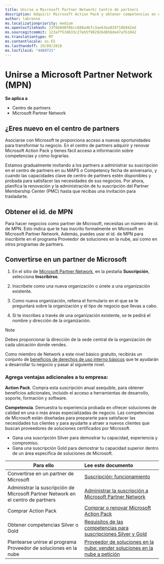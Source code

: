 ```yaml
---
title: Unirse a Microsoft Partner Network| Centro de partners
description: Adquirir Microsoft Action Pack y obtener competencias en el Centro de partners
author: labrenne
ms.localizationpriority: medium
ms.openlocfilehash: 23f6b0d0f8bcc680a4bfc3ae63ea0297186942ed
ms.sourcegitcommit: 123a7f53d633c27eb5f982926d856de47afb1042
ms.translationtype: MT
ms.contentlocale: es-ES
ms.lasthandoff: 10/09/2018
ms.locfileid: "4489721"
---
```

# <a name="join-the-microsoft-partner-network-mpn"></a>Unirse a Microsoft Partner Network (MPN)

**Se aplica a**

-  Centro de partners
-  Microsoft Partner Network

## <a name="new-to-the-partner-center"></a>¿Eres nuevo en el centro de partners

 Asociarse con Microsoft te proporciona acceso a nuevas oportunidades para transformar tu negocio. En el centro de partners adquirir y renovar Microsoft Action Pack y tienes fácil acceso a información sobre competencias y cómo lograrlas.

 Estamos gradualmente invitando a los partners a administrar su suscripción en el centro de partners en su MAPS o Competency fecha de aniversario, y cuando las capacidades clave de centro de partners estén disponibles y probada para satisfacer las necesidades de sus negocios.  Por ahora, planifica la renovación y la administración de tu suscripción del Partner Membership Center (PMC) hasta que recibas una invitación para trasladarte.

## <a name="get-your-mpn-id"></a>Obtener el id. de MPN

Para hacer negocios como partner de Microsoft, necesitas un número de id. de MPN. Esto indica que te has inscrito formalmente en Microsoft en Microsoft Partner Network. Además, puedes usar el id. de MPN para inscribirte en el programa Proveedor de soluciones en la nube, así como en otros programas de partners.  

## <a name="become-a-microsoft-partner"></a>Convertirse en un partner de Microsoft

1.  En el sitio de [Microsoft Partner Network](https://partner.microsoft.com/en-us/membership), en la pestaña **Suscripción**, selecciona **Inscribirse**. 

2.  Inscríbete como una nueva organización o únete a una organización existente.

3.  Como nueva organización, rellena el formulario en el que se te preguntará sobre la organización y el tipo de negocio que llevas a cabo.

4.  Si te inscribes a través de una organización existente, se te pedirá el nombre y dirección de la organización.

> [!NOTE]  
>  Debes proporcionar la dirección de la sede central de la organización de cada ubicación donde vendes.

Como miembro de Network a este nivel básico gratuito, recibirás un conjunto de [beneficios de derechos de uso interno básicos](https://partner.microsoft.com/membership/core-benefits) que te ayudarán a desarrollar tu negocio y pasar al siguiente nivel. 

### <a name="add-additional-benefits-to-your-business"></a>Agrega ventajas adicionales a tu empresa: 

**Action Pack**. Compra esta suscripción anual asequible, para obtener beneficios adicionales, incluido el acceso a herramientas de desarrollo, soporte, formación y software.

**Competencia**. Demuestra tu experiencia probada en ofrecer soluciones de calidad en una o más áreas especializadas de negocio. Las competencias de Microsoft están diseñadas para prepararte para satisfacer las necesidades tus clientes y para ayudarte a atraer a nuevos clientes que buscan proveedores de soluciones certificados por Microsoft. 

- Gana una suscripción Silver para demostrar tu capacidad, experiencia y compromiso.
- Gana una suscripción Gold para demostrar tu capacidad superior dentro de un área específica de soluciones de Microsoft.

|**Para ello**   |**Lee este documento**   |
|------------------|:---------------|
|Convertirse en un partner de Microsoft|[Suscripción: funcionamiento](https://partner.microsoft.com/membership/how-it-works)|
Administrar la suscripción de Microsoft Partner Network en el centro de partners   |[Administrar la suscripción a Microsoft Partner Network](mpn-overview.md)
|Comprar Action Pack   |[Comprar o renovar Microsoft Action Pack](https://msdn.microsoft.com/partner-center/mpn-get-action-pack)|
|Obtener competencias Silver o Gold   |[Requisitos de las competencias para suscripciones Silver y Gold](https://msdn.microsoft.com/en-us/partner-center/learn-about-competencies)|
|Plantearse unirse al programa Proveedor de soluciones en la nube|[Proveedor de soluciones en la nube: vender soluciones en la nube a petición](csp-overview.md)|
